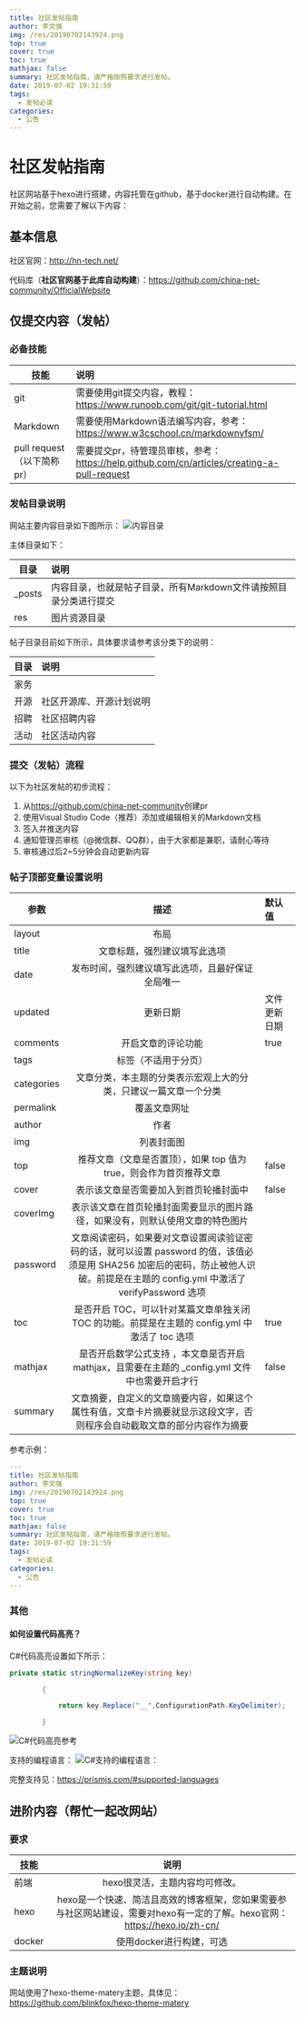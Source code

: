```yaml
---
title: 社区发帖指南
author: 李文强
img: /res/20190702143924.png
top: true
cover: true
toc: true
mathjax: false
summary: 社区发帖指南，请严格按照要求进行发帖。
date: 2019-07-02 19:31:59
tags:
  - 发帖必读
categories:
  - 公告
---
```


# 社区发帖指南

社区网站基于hexo进行搭建，内容托管在github，基于docker进行自动构建。在开始之前，您需要了解以下内容：

## 基本信息

社区官网：<http://hn-tech.net/>

代码库（**社区官网基于此库自动构建**）：<https://github.com/china-net-community/OfficialWebsite>

## 仅提交内容（发帖）

### 必备技能

技能|说明
---|:--
git|需要使用git提交内容，教程：<https://www.runoob.com/git/git-tutorial.html>
Markdown|需要使用Markdown语法编写内容，参考：<https://www.w3cschool.cn/markdownyfsm/>
pull request（以下简称pr）|需要提交pr，待管理员审核，参考：<https://help.github.com/cn/articles/creating-a-pull-request>

### 发帖目录说明

网站主要内容目录如下图所示：
![内容目录](/res/目录.png)

主体目录如下：

目录|说明
---|:--
_posts|内容目录，也就是帖子目录，所有Markdown文件请按照目录分类进行提交
res|图片资源目录

帖子目录目前如下所示，具体要求请参考该分类下的说明：

目录|说明
---|:--
家务|
开源|社区开源库、开源计划说明
招聘|社区招聘内容
活动|社区活动内容

### 提交（发帖）流程

以下为社区发帖的初步流程：

1. 从<https://github.com/china-net-community>创建pr
2. 使用Visual Studio Code（推荐）添加或编辑相关的Markdown文档
3. 签入并推送内容
4. 通知管理员审核（@微信群、QQ群），由于大家都是兼职，请耐心等待
5. 审核通过后2~5分钟会自动更新内容

### 帖子顶部变量设置说明

参数|描述|默认值
---|:--:|:--
layout|	布局|
title	|文章标题，强烈建议填写此选项|
date	|发布时间，强烈建议填写此选项，且最好保证全局唯一	|
updated	|更新日期	|文件更新日期
comments	|开启文章的评论功能	|true
tags|	标签（不适用于分页）|
categories|	文章分类，本主题的分类表示宏观上大的分类，只建议一篇文章一个分类|
permalink	|覆盖文章网址|
author	|作者|
img | 列表封面图|
top| 推荐文章（文章是否置顶），如果 top 值为 true，则会作为首页推荐文章|false
cover| 表示该文章是否需要加入到首页轮播封面中 |false
coverImg | 表示该文章在首页轮播封面需要显示的图片路径，如果没有，则默认使用文章的特色图片|
password | 文章阅读密码，如果要对文章设置阅读验证密码的话，就可以设置 password 的值，该值必须是用 SHA256 加密后的密码，防止被他人识破。前提是在主题的 config.yml 中激活了 verifyPassword 选项 |
toc	| 是否开启 TOC，可以针对某篇文章单独关闭 TOC 的功能。前提是在主题的 config.yml 中激活了 toc 选项 | true
mathjax |是否开启数学公式支持 ，本文章是否开启 mathjax，且需要在主题的 _config.yml 文件中也需要开启才行 | false
summary | 文章摘要，自定义的文章摘要内容，如果这个属性有值，文章卡片摘要就显示这段文字，否则程序会自动截取文章的部分内容作为摘要 |

参考示例：

```yml
---
title: 社区发帖指南
author: 李文强
img: /res/20190702143924.png
top: true
cover: true
toc: true
mathjax: false
summary: 社区发帖指南，请严格按照要求进行发帖。
date: 2019-07-02 19:31:59
tags:
  - 发帖必读
categories:
  - 公告
---
```

### 其他

#### 如何设置代码高亮？

C#代码高亮设置如下所示：

```CS
private static stringNormalizeKey(string key)

        {

            return key.Replace("__",ConfigurationPath.KeyDelimiter);

        }
```

![C#代码高亮参考](/res/20190702143653.png)

支持的编程语言：
![C#支持的编程语言：](/res/20190702143924.png)

完整支持见：<https://prismjs.com/#supported-languages>

## 进阶内容（帮忙一起改网站）

### 要求

技能|说明|
---|:--:|
前端|hexo很灵活，主题内容均可修改。
hexo|hexo是一个快速、简洁且高效的博客框架，您如果需要参与社区网站建设，需要对hexo有一定的了解。hexo官网：<https://hexo.io/zh-cn/>
docker|使用docker进行构建，可选

### 主题说明

网站使用了hexo-theme-matery主题，具体见：
<https://github.com/blinkfox/hexo-theme-matery>